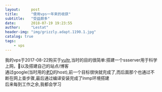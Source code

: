 ```yaml
---
layout:     post
title:      "使用vps一年来的收获"
subtitle:   "受益颇多"
date:       2018-07-19 19:23:55
author:     "Lestat"
header-img: "img/grizzly.adapt.1190.1.jpg"
catalog: true
tags:
    - vps
---
```


我的vps于2017-08-22购买于[vultr](https://www.vultr.com),当时的目的很简单:搭建一个ssserver用于科学上网，以及搭建自己的站点/博客  
通过google(当时用的[老D](https://laod.cn/)的host),前一个目标很快就完成了,而后面那个也通过不断在网上查步骤,最后通过编译安装完成了lnmp环境搭建  
后来每到工作之余,我都会学习